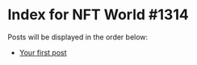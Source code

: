# Index for NFT World #1314
Posts will be displayed in the order below:

- [Your first post](./001-first.md)

